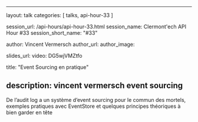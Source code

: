 ---
layout: talk
categories: [ talks, api-hour-33 ]

session_url: /api-hours/api-hour-33.html
session_name: Clermont'ech API Hour &#35;33
session_short_name: "&#35;33"

author: Vincent Vermersch
author_url:
author_image:

slides_url:
video: DG5wjVMZtfo

title: "Event Sourcing en pratique"

description: vincent vermersch event sourcing
------

De l’audit log a un système d’event sourcing pour le commun des mortels, exemples pratiques avec EventStore et quelques principes théoriques à bien garder en tête
